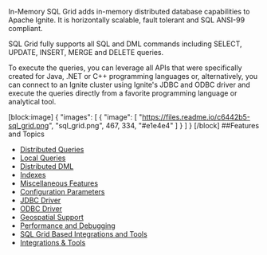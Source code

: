 In-Memory SQL Grid adds in-memory distributed database capabilities to Apache Ignite. It is horizontally scalable, fault tolerant and SQL ANSI-99 compliant. 

SQL Grid fully supports all SQL and DML commands including SELECT, UPDATE, INSERT, MERGE and DELETE queries. 

To execute the queries, you can leverage all APIs that were specifically created for Java, .NET or C++ programming languages or, alternatively, you can connect to an Ignite cluster using Ignite's JDBC and ODBC driver and execute the queries directly from a favorite programming language or analytical tool.

[block:image]
{
  "images": [
    {
      "image": [
        "https://files.readme.io/c6442b5-sql_grid.png",
        "sql_grid.png",
        467,
        334,
        "#e1e4e4"
      ]
    }
  ]
}
[/block]
##Features and Topics
* [Distributed Queries](doc:sql-queries) 
* [Local Queries](doc:local-queries) 
* [Distributed DML](doc:dml) 
* [Indexes](doc:indexes) 
* [Miscellaneous Features](doc:miscellaneous-features) 
* [Configuration Parameters](doc:configuration-parameters) 
* [JDBC Driver](doc:jdbc-driver) 
* [ODBC Driver](doc:odbc-driver) 
* [Geospatial Support](doc:geospatial-queries) 
* [Performance and Debugging](doc:performance-and-debugging)
* [SQL Grid Based Integrations and Tools](https://apacheignite-mix.readme.io/docs/overview-1)
* [Integrations & Tools](https://apacheignite-mix.readme.io/docs/overview-1)